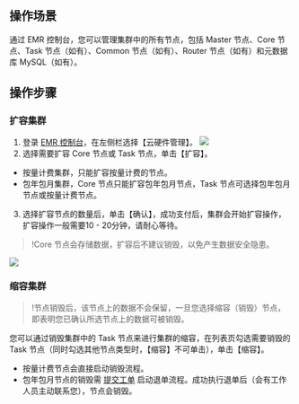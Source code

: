 ## 操作场景
通过 EMR 控制台，您可以管理集群中的所有节点，包括 Master 节点、Core 节点、Task 节点（如有）、Common 节点（如有）、Router 节点（如有）和元数据库 MySQL（如有）。

## 操作步骤

### 扩容集群
1. 登录 [EMR 控制台](https://console.cloud.tencent.com/emr)，在左侧栏选择【云硬件管理】。
![](https://main.qcloudimg.com/raw/8c65bbb6da6fce526bcc9b367e8235e9.png)
2. 选择需要扩容 Core 节点或 Task 节点，单击【扩容】。
 - 按量计费集群，只能扩容按量计费的节点。
 - 包年包月集群，Core 节点只能扩容包年包月节点，Task 节点可选择包年包月节点或按量计费节点。
3. 选择扩容节点的数量后，单击【确认】，成功支付后，集群会开始扩容操作，扩容操作一般需要10 - 20分钟，请耐心等待。
>!Core 节点会存储数据，扩容后不建议销毁，以免产生数据安全隐患。
>
![](https://main.qcloudimg.com/raw/a6ada5156d94393396384ef242d04b4d.png)

### 缩容集群
>!节点销毁后，该节点上的数据不会保留，一旦您选择缩容（销毁）节点，即表明您已确认所选节点上的数据可被销毁。

您可以通过销毁集群中的 Task 节点来进行集群的缩容，在列表页勾选需要销毁的 Task 节点（同时勾选其他节点类型时，【缩容】不可单击），单击【缩容】。
- 按量计费节点会直接启动销毁流程。
- 包年包月节点的销毁需 [提交工单](https://console.cloud.tencent.com/workorder) 启动退单流程。成功执行退单后（会有工作人员主动联系您），节点会销毁。
